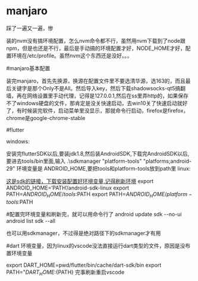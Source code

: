 # manjaro
踩了一遍又一遍，惨

装的nvm没有搞环境配置，怎么nvm命令都不行，虽然用nvm下载到了node跟npm，但是也还是不行，最后是手动搞的环境配置才好，NODE_HOME才好，配置环境在/etc/profile。虽然nvm这个东西还是没好。。。

#manjaro基本配置




装完manjaro，首先先换源，换源在配置文件里不要选清华源，选163的，而且最后关键字是那个Only不是All。然后导入key，然后下载shadowsocks-qt5搞翻墙，再在网络设置里手动代理，记得是127.0.0.1,然后在ss里弄http的，如果保存不了windows硬盘的文件，那肯定是没关快速启动，去win10关了快速启动就好了，有时候装完软件，启动菜单里没显示，那就命令行启动，firefox是firefox，chrome是google-chrome-stable

#flutter

windows:

安装完flutterSDK以后,要装jdk1.8,然后装AndroidSDK,下载完AndroidSDK以后,要进去tools/bin里面,输入 .\sdkmanager "platform-tools" "platforms;android-29"
环境变量是 ANDROID_HOME,要把tools和platform-tools放到path里
linux:

<a href="https://dl.google.com%2Fandroid%2Fandroid-sdk_r24.4.1-linux.tgz">这是sdk的链接，下载安装配置好环境变量,记得刷新环境</a>
export ANDROID_HOME=‘PATH’/android-sdk-linux
export PATH=$ANDROID_HOME/tools:$PATH
export PATH=$ANDROID_HOME/platform-tools:$PATH

#配置完环境变量和刷新完，就可以用命令行了
android update sdk --no-ui
android list sdk --all

也可以用sdkmanager，不过得是绝对路径下的sdkmanager才有用

#dart 环境变量，因为linux的vscode没法直接运行dart类型的文件，原因是没布置环境变量

export DART_HOME=pwd/flutter/bin/cache/dart-sdk/bin
export PATH="${DART_HOME}:${PATH}
完事刷新重启vscode
